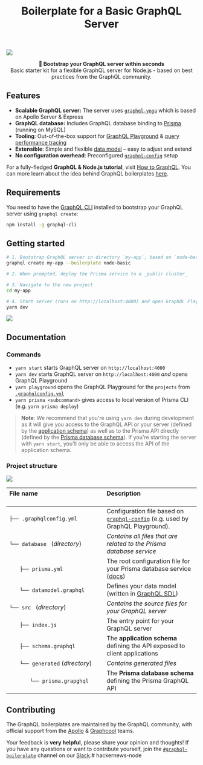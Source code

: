 <h1 align="center"><strong>Boilerplate for a Basic GraphQL Server</strong></h1>

<br />

![](https://imgur.com/lIi4YrZ.png)

<div align="center"><strong>🚀 Bootstrap your GraphQL server within seconds</strong></div>
<div align="center">Basic starter kit for a flexible GraphQL server for Node.js - based on best practices from the GraphQL community.</div>

## Features

- **Scalable GraphQL server:** The server uses [`graphql-yoga`](https://github.com/prisma/graphql-yoga) which is based on Apollo Server & Express
- **GraphQL database:** Includes GraphQL database binding to [Prisma](https://www.prismagraphql.com) (running on MySQL)
- **Tooling**: Out-of-the-box support for [GraphQL Playground](https://github.com/prisma/graphql-playground) & [query performance tracing](https://github.com/apollographql/apollo-tracing)
- **Extensible**: Simple and flexible [data model](./database/datamodel.graphql) – easy to adjust and extend
- **No configuration overhead**: Preconfigured [`graphql-config`](https://github.com/prisma/graphql-config) setup

For a fully-fledged **GraphQL & Node.js tutorial**, visit [How to GraphQL](https://www.howtographql.com/graphql-js/0-introduction/). You can more learn about the idea behind GraphQL boilerplates [here](https://blog.graph.cool/graphql-boilerplates-graphql-create-how-to-setup-a-graphql-project-6428be2f3a5).

## Requirements

You need to have the [GraphQL CLI](https://github.com/graphql-cli/graphql-cli) installed to bootstrap your GraphQL server using `graphql create`:

```sh
npm install -g graphql-cli
```

## Getting started

```sh
# 1. Bootstrap GraphQL server in directory `my-app`, based on `node-basic` boilerplate
graphql create my-app --boilerplate node-basic

# 2. When prompted, deploy the Prisma service to a _public cluster_

# 3. Navigate to the new project
cd my-app

# 4. Start server (runs on http://localhost:4000) and open GraphQL Playground
yarn dev
```

![](https://imgur.com/hElq68i.png)

## Documentation

### Commands

* `yarn start` starts GraphQL server on `http://localhost:4000`
* `yarn dev` starts GraphQL server on `http://localhost:4000` _and_ opens GraphQL Playground
* `yarn playground` opens the GraphQL Playground for the `projects` from [`.graphqlconfig.yml`](./.graphqlconfig.yml)
* `yarn prisma <subcommand>` gives access to local version of Prisma CLI (e.g. `yarn prisma deploy`)

> **Note**: We recommend that you're using `yarn dev` during development as it will give you access to the GraphQL API or your server (defined by the [application schema](./src/schema.graphql)) as well as to the Prisma API directly (defined by the [Prisma database schema](./generated/prisma.graphql)). If you're starting the server with `yarn start`, you'll only be able to access the API of the application schema.

### Project structure

![](https://imgur.com/95faUsa.png)

| File name 　　　　　　　　　　　　　　| Description 　　　　　　　　<br><br>| 
| :--  | :--         |
| `├── .graphqlconfig.yml` | Configuration file based on [`graphql-config`](https://github.com/prisma/graphql-config) (e.g. used by GraphQL Playground).|
| `└── database ` (_directory_) | _Contains all files that are related to the Prisma database service_ |\
| `　　├── prisma.yml` | The root configuration file for your Prisma database service ([docs](https://www.prismagraphql.com/docs/reference/prisma.yml/overview-and-example-foatho8aip)) |
| `　　└── datamodel.graphql` | Defines your data model (written in [GraphQL SDL](https://blog.graph.cool/graphql-sdl-schema-definition-language-6755bcb9ce51)) |
| `└── src ` (_directory_) | _Contains the source files for your GraphQL server_ |
| `　　├── index.js` | The entry point for your GraphQL server |
| `　　├── schema.graphql` | The **application schema** defining the API exposed to client applications  |
| `　　└── generated` (_directory_) | _Contains generated files_ |
| `　　　　└── prisma.grapghql` | The **Prisma database schema** defining the Prisma GraphQL API  |

## Contributing

The GraphQL boilerplates are maintained by the GraphQL community, with official support from the [Apollo](https://dev-blog.apollodata.com) & [Graphcool](https://blog.graph.cool/) teams.

Your feedback is **very helpful**, please share your opinion and thoughts! If you have any questions or want to contribute yourself, join the [`#graphql-boilerplate`](https://graphcool.slack.com/messages/graphql-boilerplate) channel on our [Slack](https://graphcool.slack.com/).# hackernews-node
